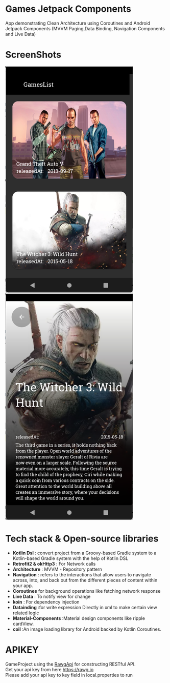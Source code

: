 # Games Jetpack Components

App demonstrating Clean Architecture using Coroutines and Android Jetpack Components (MVVM Paging,Data Binding, Navigation Components and Live Data)

# ScreenShots

<p float="left">
  <img src="/screenShot/games.png" width="400" />
  <img src="/screenShot/gameDetails.png" width="400" /> 
</p>


# Tech stack & Open-source libraries

* **Kotlin Dsl** : convert project from a Groovy-based Gradle system to a Kotlin-based Gradle system with the help of Kotlin DSL </br>
* **Retrofit2 & okHttp3** : For Network calls </br>
* **Architecture** : MVVM - Repository pattern </br>
* **Navigation** : refers to the interactions that allow users to navigate across, into, and back out from the different pieces of content within your app.
* **Coroutines** for background operations like fetching network response </br>
* **Live Data** : To notify view for change </br>
* **koin** : For dependency injection </br>
* **Datainding** :for write expression Directly in xml to make certain view related logic </br>
* **Material-Components** :Material design components like ripple cardView.
* **coil** :An image loading library for Android backed by Kotlin Coroutines. </br>
 

# APIKEY

GameProject using the [RawgApi](https://rawg.io/apidocs) for constructing RESTful API. </br>
Get your api key from here https://rawg.io </br>
Please add your api key to key field in local.properties to run </br>
